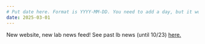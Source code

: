 ```yaml
---
# Put date here. Format is YYYY-MM-DD. You need to add a day, but it won't display.
date: 2025-03-01
---
```

New website, new lab news feed! See past lb news (until 10/23) [here.](https://3dim.northwestern.edu/labnewsarchive/)


